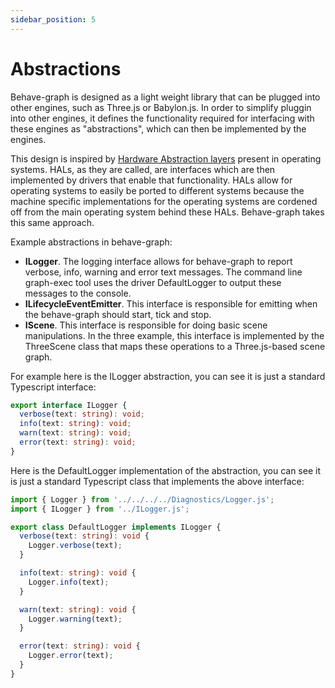 ```yaml
---
sidebar_position: 5
---
```


# Abstractions

Behave-graph is designed as a light weight library that can be plugged into other engines, such as Three.js or Babylon.js. In order to simplify pluggin into other engines, it defines the functionality required for interfacing with these engines as "abstractions", which can then be implemented by the engines.

This design is inspired by [Hardware Abstraction layers](https://en.wikipedia.org/wiki/Hardware_abstraction) present in operating systems. HALs, as they are called, are interfaces which are then implemented by drivers that enable that functionality. HALs allow for operating systems to easily be ported to different systems because the machine specific implementations for the operating systems are cordened off from the main operating system behind these HALs. Behave-graph takes this same approach.

Example abstractions in behave-graph:

- **ILogger**. The logging interface allows for behave-graph to report verbose, info, warning and error text messages. The command line graph-exec tool uses the driver DefaultLogger to output these messages to the console.
- **ILifecycleEventEmitter**. This interface is responsible for emitting when the behave-graph should start, tick and stop.
- **IScene**. This interface is responsible for doing basic scene manipulations. In the three example, this interface is implemented by the ThreeScene class that maps these operations to a Three.js-based scene graph.

For example here is the ILogger abstraction, you can see it is just a standard Typescript interface:

```ts
export interface ILogger {
  verbose(text: string): void;
  info(text: string): void;
  warn(text: string): void;
  error(text: string): void;
}
```

Here is the DefaultLogger implementation of the abstraction, you can see it is just a standard Typescript class that implements the above interface:

```ts
import { Logger } from '../../../../Diagnostics/Logger.js';
import { ILogger } from '../ILogger.js';

export class DefaultLogger implements ILogger {
  verbose(text: string): void {
    Logger.verbose(text);
  }

  info(text: string): void {
    Logger.info(text);
  }

  warn(text: string): void {
    Logger.warning(text);
  }

  error(text: string): void {
    Logger.error(text);
  }
}
```
